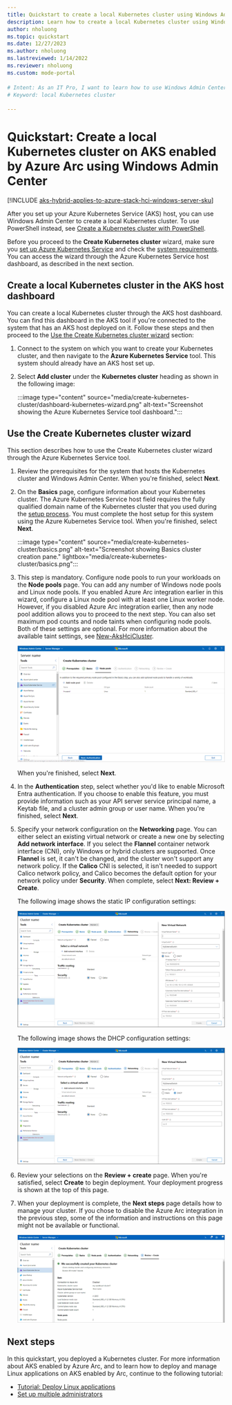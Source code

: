 ```yaml
---
title: Quickstart to create a local Kubernetes cluster using Windows Admin Center
description: Learn how to create a local Kubernetes cluster using Windows Admin Center
author: nholuong
ms.topic: quickstart
ms.date: 12/27/2023
ms.author: nholuong 
ms.lastreviewed: 1/14/2022
ms.reviewer: nholuong
ms.custom: mode-portal

# Intent: As an IT Pro, I want to learn how to use Windows Admin Center to create a local Kubernetes cluster.
# Keyword: local Kubernetes cluster

---
```

# Quickstart: Create a local Kubernetes cluster on AKS enabled by Azure Arc using Windows Admin Center

[!INCLUDE [aks-hybrid-applies-to-azure-stack-hci-windows-server-sku](includes/aks-hci-applies-to-skus/aks-hybrid-applies-to-azure-stack-hci-windows-server-sku.md)]

After you set up your Azure Kubernetes Service (AKS) host, you can use Windows Admin Center to create a local Kubernetes cluster. To use PowerShell instead, see [Create a Kubernetes cluster with PowerShell](kubernetes-walkthrough-powershell.md).

Before you proceed to the **Create Kubernetes cluster** wizard, make sure you [set up Azure Kubernetes Service](setup.md) and check the [system requirements](system-requirements.md). You can access the wizard through the Azure Kubernetes Service host dashboard, as described in the next section.

## Create a local Kubernetes cluster in the AKS host dashboard

You can create a local Kubernetes cluster through the AKS host dashboard. You can find this dashboard in the AKS tool if you're connected to the system that has an AKS host deployed on it. Follow these steps and then proceed to the [Use the Create Kubernetes cluster wizard](#use-the-create-kubernetes-cluster-wizard) section:

1. Connect to the system on which you want to create your Kubernetes cluster, and then navigate to the **Azure Kubernetes Service** tool. This system should already have an AKS host set up.
1. Select **Add cluster** under the **Kubernetes cluster** heading as shown in the following image:

   :::image type="content" source="media/create-kubernetes-cluster/dashboard-kubernetes-wizard.png" alt-text="Screenshot showing the Azure Kubernetes Service tool dashboard.":::

## Use the Create Kubernetes cluster wizard

This section describes how to use the Create Kubernetes cluster wizard through the Azure Kubernetes Service tool.  

1. Review the prerequisites for the system that hosts the Kubernetes cluster and Windows Admin Center. When you're finished, select **Next**.
1. On the **Basics** page, configure information about your Kubernetes cluster. The Azure Kubernetes Service host field requires the fully qualified domain name of the Kubernetes cluster that you used during the [setup process](setup.md). You must complete the host setup for this system using the Azure Kubernetes Service tool. When you're finished, select **Next**.

    :::image type="content" source="media/create-kubernetes-cluster/basics.png" alt-text="Screenshot showing Basics cluster creation pane." lightbox="media/create-kubernetes-cluster/basics.png":::

1. This step is mandatory. Configure node pools to run your workloads on the **Node pools** page. You can add any number of Windows node pools and Linux node pools. If you enabled Azure Arc integration earlier in this wizard, configure a Linux node pool with at least one Linux worker node. However, if you disabled Azure Arc integration earlier, then any node pool addition allows you to proceed to the next step. You can also set maximum pod counts and node taints when configuring node pools. Both of these settings are optional. For more information about the available taint settings, see [New-AksHciCluster](./reference/ps/new-akshcicluster.md#new-aks-hci-cluster-with-a-linux-node-pool-and-taints).

   ![Screenshot that illustrates the Node pools page of the Kubernetes cluster wizard where you can configure maximum pod counts and taints.](./media/create-kubernetes-cluster/node-pool-added.png)

   When you're finished, select **Next**.

1. In the **Authentication** step, select whether you'd like to enable Microsoft Entra authentication. If you choose to enable this feature, you must provide information such as your API server service principal name, a Keytab file, and a cluster admin group or user name. When you're finished, select **Next**.

1. Specify your network configuration on the **Networking** page. You can either select an existing virtual network or create a new one by selecting **Add network interface**. If you select the **Flannel** container network interface (CNI), only Windows or hybrid clusters are supported. Once **Flannel** is set, it can't be changed, and the cluster won't support any network policy. If the **Calico** CNI is selected, it isn't needed to support Calico network policy, and Calico becomes the default option for your network policy under **Security**. When complete, select **Next: Review + Create**.

   The following image shows the static IP configuration settings:

   [![Screenshot showing the networking, static page of the Kubernetes cluster wizard.](./media/create-kubernetes-cluster/networking-static.png)](./media/create-kubernetes-cluster/networking-static.png#lightbox)

   The following image shows the DHCP configuration settings:

   [![Screenshot showing the networking, DHCP page of the Kubernetes cluster wizard.](./media/create-kubernetes-cluster/networking-dhcp.png)](./media/create-kubernetes-cluster/networking-dhcp.png#lightbox)

1. Review your selections on the **Review + create** page. When you're satisfied, select **Create** to begin deployment. Your deployment progress is shown at the top of this page.

1. When your deployment is complete, the **Next steps** page details how to manage your cluster. If you chose to disable the Azure Arc integration in the previous step, some of the information and instructions on this page might not be available or functional.

   [![Illustrates the successful completion of the Kubernetes cluster.](./media/create-kubernetes-cluster/deployment-complete.png)](./media/create-kubernetes-cluster/deployment-complete.png#lightbox)

## Next steps

In this quickstart, you deployed a Kubernetes cluster. For more information about AKS enabled by Azure Arc, and to learn how to deploy and manage Linux applications on AKS enabled by Arc, continue to the following tutorial:

- [Tutorial: Deploy Linux applications](deploy-linux-application.md)
- [Set up multiple administrators](./set-multiple-administrators.md)
